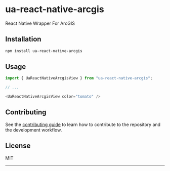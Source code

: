 # ua-react-native-arcgis

React Native Wrapper For ArcGIS

## Installation

```sh
npm install ua-react-native-arcgis
```

## Usage

```js
import { UaReactNativeArcgisView } from "ua-react-native-arcgis";

// ...

<UaReactNativeArcgisView color="tomato" />
```

## Contributing

See the [contributing guide](CONTRIBUTING.md) to learn how to contribute to the repository and the development workflow.

## License

MIT

---
